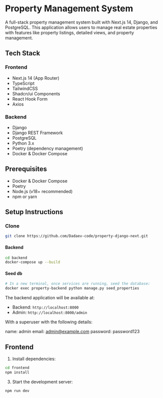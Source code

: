 # Property Management System

A full-stack property management system built with Next.js 14, Django, and PostgreSQL. This application allows users to manage real estate properties with features like property listings, detailed views, and property management.

## Tech Stack

### Frontend

* Next.js 14 (App Router)
* TypeScript
* TailwindCSS
* Shadcn/ui Components
* React Hook Form
* Axios

### Backend

* Django
* Django REST Framework
* PostgreSQL
* Python 3.x
* Poetry (dependency management)
* Docker & Docker Compose

## Prerequisites

* Docker & Docker Compose
* Poetry
* Node.js (v18+ recommended)
* npm or yarn

## Setup Instructions

### Clone

```bash
git clone https://github.com/Dadaev-code/property-django-next.git
```

#### Backend

```bash
cd backend 
docker-compose up --build
```

#### Seed db

```bash
# In a new terminal, once services are running, seed the database:
docker exec property-backend python manage.py seed_properties
```

The backend application will be available at:

* Backend: `http://localhost:8000`
* Admin: `http://localhost:8000/admin`

With a superuser with the following details:

name: admin
email: admin@example.com
password: password123 

## Frontend

1. Install dependencies:

```bash
cd frontend
npm install
```

3. Start the development server:

```bash
npm run dev
```
